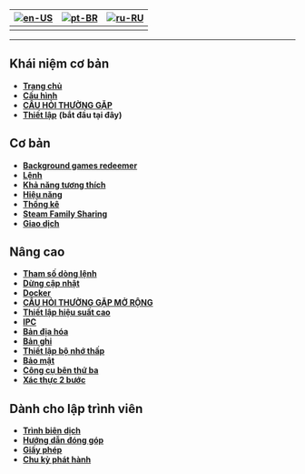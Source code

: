 | [![en-US](https://raw.githubusercontent.com/hjnilsson/country-flags/master/png100px/us.png)](https://github.com/JustArchiNET/ArchiSteamFarm/wiki/Home) | [![pt-BR](https://raw.githubusercontent.com/hjnilsson/country-flags/master/png100px/br.png)](https://github.com/JustArchiNET/ArchiSteamFarm/wiki/Home-pt-BR) | [![ru-RU](https://raw.githubusercontent.com/hjnilsson/country-flags/master/png100px/ru.png)](https://github.com/JustArchiNET/ArchiSteamFarm/wiki/Home-ru-RU) |
| ------------------------------------------------------------------------------------------------------------------------------------------------------ | ------------------------------------------------------------------------------------------------------------------------------------------------------------ | ------------------------------------------------------------------------------------------------------------------------------------------------------------ |
|                                                                                                                                                        |                                                                                                                                                              |                                                                                                                                                              |

* * *

## Khái niệm cơ bản

* **[Trang chủ](https://github.com/JustArchiNET/ArchiSteamFarm/wiki/Home)**
* **[Cấu hình](https://github.com/JustArchiNET/ArchiSteamFarm/wiki/Configuration)**
* **[CÂU HỎI THƯỜNG GẶP](https://github.com/JustArchiNET/ArchiSteamFarm/wiki/FAQ)**
* **[Thiết lập](https://github.com/JustArchiNET/ArchiSteamFarm/wiki/Setting-up)** **(bắt đầu tại đây)**

## Cơ bản

* **[Background games redeemer](https://github.com/JustArchiNET/ArchiSteamFarm/wiki/Background-games-redeemer)**
* **[Lệnh](https://github.com/JustArchiNET/ArchiSteamFarm/wiki/Commands)**
* **[Khả năng tương thích](https://github.com/JustArchiNET/ArchiSteamFarm/wiki/Compatibility)**
* **[Hiệu năng](https://github.com/JustArchiNET/ArchiSteamFarm/wiki/Performance)**
* **[Thống kê](https://github.com/JustArchiNET/ArchiSteamFarm/wiki/Statistics)**
* **[Steam Family Sharing](https://github.com/JustArchiNET/ArchiSteamFarm/wiki/Steam-Family-Sharing)**
* **[Giao dịch](https://github.com/JustArchiNET/ArchiSteamFarm/wiki/Trading)**

## Nâng cao

* **[Tham số dòng lệnh](https://github.com/JustArchiNET/ArchiSteamFarm/wiki/Command-line-arguments)**
* **[Dừng cập nhật](https://github.com/JustArchiNET/ArchiSteamFarm/wiki/Deprecation)**
* **[Docker](https://github.com/JustArchiNET/ArchiSteamFarm/wiki/Docker)**
* **[CÂU HỎI THƯỜNG GẶP MỞ RỘNG](https://github.com/JustArchiNET/ArchiSteamFarm/wiki/Extended-FAQ)**
* **[Thiết lập hiệu suất cao](https://github.com/JustArchiNET/ArchiSteamFarm/wiki/High-performance-setup)**
* **[IPC](https://github.com/JustArchiNET/ArchiSteamFarm/wiki/IPC)**
* **[Bản địa hóa](https://github.com/JustArchiNET/ArchiSteamFarm/wiki/Localization)**
* **[Bản ghi](https://github.com/JustArchiNET/ArchiSteamFarm/wiki/Logging)**
* **[Thiết lập bộ nhớ thấp](https://github.com/JustArchiNET/ArchiSteamFarm/wiki/Low-memory-setup)**
* **[Bảo mật](https://github.com/JustArchiNET/ArchiSteamFarm/wiki/Security)**
* **[Công cụ bên thứ ba](https://github.com/JustArchiNET/ArchiSteamFarm/wiki/Third-party-tools)**
* **[Xác thực 2 bước](https://github.com/JustArchiNET/ArchiSteamFarm/wiki/Two-factor-authentication)**

## Dành cho lập trình viên

* **[Trình biên dịch](https://github.com/JustArchiNET/ArchiSteamFarm/wiki/Compilation)**
* **[Hướng dẫn đóng góp](https://github.com/JustArchiNET/ArchiSteamFarm/blob/master/.github/CONTRIBUTING.md)**
* **[Giấy phép](https://github.com/JustArchiNET/ArchiSteamFarm/wiki/License)**
* **[Chu kỳ phát hành](https://github.com/JustArchiNET/ArchiSteamFarm/wiki/Release-cycle)**